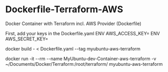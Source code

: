 # Dockerfile-Terraform-AWS
Docker Container with Terraform incl. AWS Provider (Dockerfile)

First, add your keys in the Dockerfile.yaml
ENV AWS_ACCESS_KEY=
ENV AWS_SECRET_KEY=

docker build - < Dockerfile.yaml --tag myubuntu-aws-terraform

docker run -it --rm --name MyUbuntu-dev-Container-aws-terraform -v ~/Documents/Docker/Terraform:/root/terraform/ myubuntu-aws-terraform

